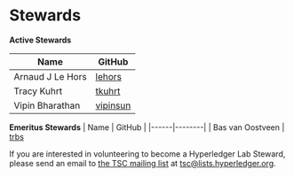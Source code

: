 Stewards
========

**Active Stewards**

| Name | GitHub |
|------|--------|
| Arnaud J Le Hors | [lehors][lehors] |
| Tracy Kuhrt | [tkuhrt][tkuhrt] |
| Vipin Bharathan | [vipinsun][vipinsun] |

[lehors]: https://github.com/lehors
[tkuhrt]: https://github.com/tkuhrt
[vipinsun]: https://github.com/vipinsun

**Emeritus Stewards**
| Name | GitHub |
|------|--------|
| Bas van Oostveen | [trbs][trbs]

[trbs]: https://github.com/trbs

If you are interested in volunteering to become a Hyperledger Lab Steward, please send an email to [the TSC mailing list](https://lists.hyperledger.org/g/tsc) at  [tsc@lists.hyperledger.org](mailto:tsc@lists.hyperledger.org).